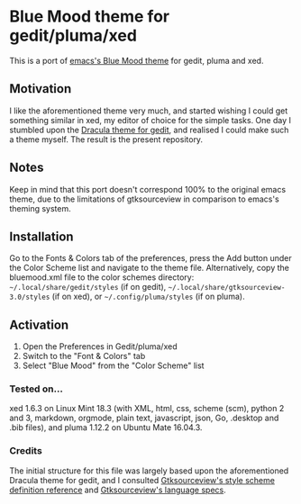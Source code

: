 # Blue Mood theme for gedit/pluma/xed

This is a port of [emacs's Blue Mood theme](https://emacsthemes.com/themes/blue-mood-theme.html) for gedit, pluma and xed.

## Motivation

I like the aforementioned theme very much, and started wishing I could get something similar in xed, my editor of choice for the simple tasks. One day I stumbled upon the [Dracula theme for gedit](https://github.com/dracula/gedit), and realised I could make such a theme myself. The result is the present repository.

## Notes

Keep in mind that this port doesn't correspond 100% to the original emacs theme, due to the limitations of gtksourceview in comparison to emacs's theming system.

## Installation

Go to the Fonts & Colors tab of the preferences, press the Add button under the Color Scheme list and navigate to the theme file. Alternatively, copy the bluemood.xml file to the color schemes directory: `~/.local/share/gedit/styles` (if on gedit), `~/.local/share/gtksourceview-3.0/styles` (if on xed), or `~/.config/pluma/styles` (if on pluma).

## Activation

1. Open the Preferences in Gedit/pluma/xed
2. Switch to the "Font & Colors" tab
3. Select "Blue Mood" from the "Color Scheme" list

### Tested on…

xed 1.6.3 on Linux Mint 18.3 (with XML, html, css, scheme (scm), python 2 and 3, markdown, orgmode, plain text, javascript, json, Go, .desktop and .bib files), and pluma 1.12.2 on Ubuntu Mate 16.04.3.

### Credits

The initial structure for this file was largely based upon the aforementioned Dracula theme for gedit, and I consulted [Gtksourceview's style scheme definition reference](https://developer.gnome.org/gtksourceview/stable/style-reference.html) and [Gtksourceview's language specs](https://git.gnome.org/browse/gtksourceview/tree/data/language-specs).

